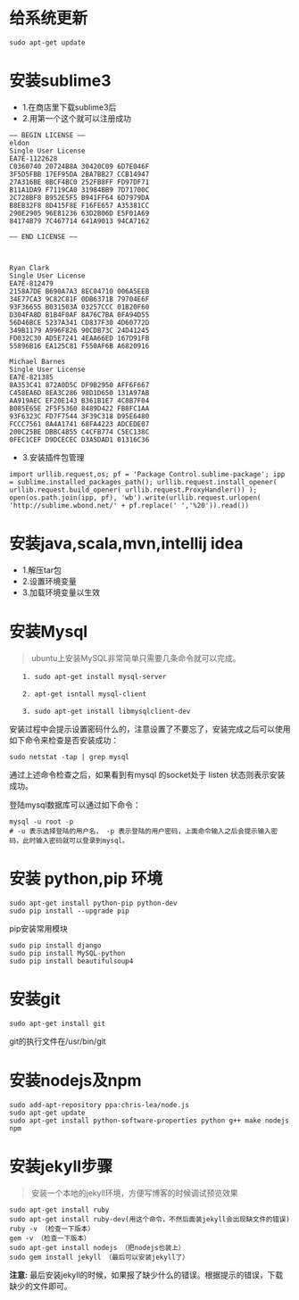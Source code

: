 # 给系统更新

```
sudo apt-get update
```

# 安装sublime3

* 1.在商店里下载sublime3后
* 2.用第一个这个就可以注册成功

```
—– BEGIN LICENSE —–
eldon
Single User License
EA7E-1122628
C0360740 20724B8A 30420C09 6D7E046F
3F5D5FBB 17EF95DA 2BA7BB27 CCB14947
27A316BE 8BCF4BC0 252FB8FF FD97DF71
B11A1DA9 F7119CA0 31984BB9 7D71700C
2C728BF8 B952E5F5 B941FF64 6D7979DA
B8EB32F8 8D415F8E F16FE657 A35381CC
290E2905 96E81236 63D2B06D E5F01A69
84174B79 7C467714 641A9013 94CA7162

—— END LICENSE ——



Ryan Clark
Single User License
EA7E-812479
2158A7DE B690A7A3 8EC04710 006A5EEB
34E77CA3 9C82C81F 0DB6371B 79704E6F
93F36655 B031503A 03257CCC 01B20F60
D304FA8D B1B4F0AF 8A76C7BA 0FA94D55
56D46BCE 5237A341 CD837F30 4D60772D
349B1179 A996F826 90CDB73C 24D41245
FD032C30 AD5E7241 4EAA66ED 167D91FB
55896B16 EA125C81 F550AF6B A6820916

Michael Barnes
Single User License
EA7E-821385
8A353C41 872A0D5C DF9B2950 AFF6F667
C458EA6D 8EA3C286 98D1D650 131A97AB
AA919AEC EF20E143 B361B1E7 4C8B7F04
B085E65E 2F5F5360 8489D422 FB8FC1AA
93F6323C FD7F7544 3F39C318 D95E6480
FCCC7561 8A4A1741 68FA4223 ADCEDE07
200C25BE DBBC4855 C4CFB774 C5EC138C
0FEC1CEF D9DCECEC D3A5DAD1 01316C36
```

* 3.安装插件包管理

```
import urllib.request,os; pf = 'Package Control.sublime-package'; ipp = sublime.installed_packages_path(); urllib.request.install_opener( urllib.request.build_opener( urllib.request.ProxyHandler()) ); open(os.path.join(ipp, pf), 'wb').write(urllib.request.urlopen( 'http://sublime.wbond.net/' + pf.replace(' ','%20')).read())
```

# 安装java,scala,mvn,intellij idea

* 1.解压tar包
* 2.设置环境变量
* 3.加载环境变量以生效

# 安装Mysql

> ubuntu上安装MySQL非常简单只需要几条命令就可以完成。

```
　　1. sudo apt-get install mysql-server

　　2. apt-get isntall mysql-client

　　3. sudo apt-get install libmysqlclient-dev
```

安装过程中会提示设置密码什么的，注意设置了不要忘了，安装完成之后可以使用如下命令来检查是否安装成功：

```
sudo netstat -tap | grep mysql
```

通过上述命令检查之后，如果看到有mysql 的socket处于 listen 状态则表示安装成功。

登陆mysql数据库可以通过如下命令：

```
mysql -u root -p
# -u 表示选择登陆的用户名， -p 表示登陆的用户密码，上面命令输入之后会提示输入密码，此时输入密码就可以登录到mysql。
```

# 安装 python,pip 环境

```
sudo apt-get install python-pip python-dev
sudo pip install --upgrade pip
```

pip安装常用模块

```
sudo pip install django
sudo pip install MySQL-python
sudo pip install beautifulsoup4
```

# 安装git

```
sudo apt-get install git
```

git的执行文件在/usr/bin/git

# 安装nodejs及npm

```
sudo add-apt-repository ppa:chris-lea/node.js
sudo apt-get update
sudo apt-get install python-software-properties python g++ make nodejs npm
```

# 安装jekyll步骤

> 安装一个本地的jekyll环境，方便写博客的时候调试预览效果

```
sudo apt-get install ruby
sudo apt-get install ruby-dev(用这个命令，不然后面装jekyll会出现缺文件的错误)
ruby -v （检查一下版本）
gem -v （检查一下版本）
sudo apt-get install nodejs （把nodejs也装上）
sudo gem install jekyll （最后可以安装jekyll了）
```

**注意:**   最后安装jekyll的时候，如果报了缺少什么的错误。根据提示的错误，下载缺少的文件即可。


